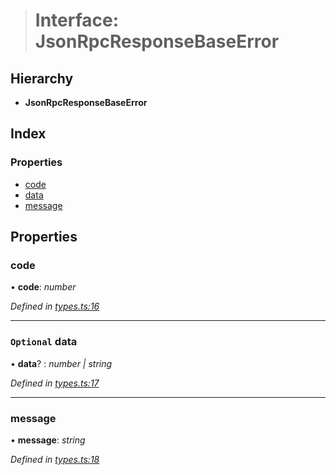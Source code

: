 > # Interface: JsonRpcResponseBaseError

## Hierarchy

* **JsonRpcResponseBaseError**

## Index

### Properties

* [code](_types_.jsonrpcresponsebaseerror.md#code)
* [data](_types_.jsonrpcresponsebaseerror.md#optional-data)
* [message](_types_.jsonrpcresponsebaseerror.md#message)

## Properties

###  code

• **code**: *number*

*Defined in [types.ts:16](https://github.com/polkadot-js/api/blob/5e0f62c/packages/rpc-provider/src/types.ts#L16)*

___

### `Optional` data

• **data**? : *number | string*

*Defined in [types.ts:17](https://github.com/polkadot-js/api/blob/5e0f62c/packages/rpc-provider/src/types.ts#L17)*

___

###  message

• **message**: *string*

*Defined in [types.ts:18](https://github.com/polkadot-js/api/blob/5e0f62c/packages/rpc-provider/src/types.ts#L18)*